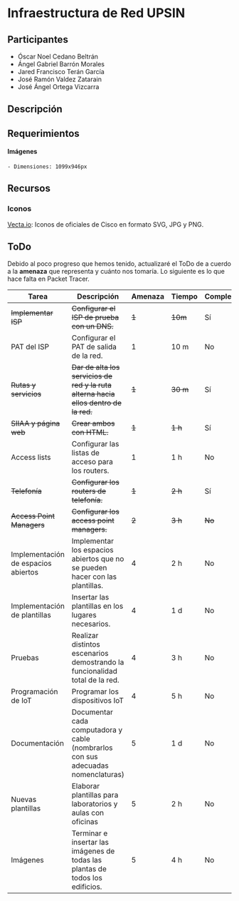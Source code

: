 # Infraestructura de Red UPSIN

## Participantes

- Óscar Noel Cedano Beltrán
- Ángel Gabriel Barrón Morales
- Jared Francisco Terán García
- José Ramón Valdez Zatarain
- José Ángel Ortega Vizcarra

## Descripción
## Requerimientos
#### Imágenes
    - Dimensiones: 1099x946px

## Recursos

### Iconos

 [Vecta.io](https://vecta.io/symbols/category/cisco): Iconos de oficiales de Cisco en formato SVG, JPG y PNG. 

## ToDo
Debido al poco progreso que hemos tenido, actualizaré el ToDo de a cuerdo a la <strong>amenaza</strong> que representa y cuánto nos tomaría.
Lo siguiente es lo que hace falta en Packet Tracer.

|Tarea                              |Descripción                                                                         |Amenaza|Tiempo  |Completado|
|-----------------------------------|------------------------------------------------------------------------------------|-------|--------|----------|
|~~Implementar ISP~~                |~~Configurar el ISP de prueba con un DNS.~~                                         |~~1~~  |~~10m~~ |Sí        |
|PAT del ISP                        |Configurar el PAT de salida de la red.                                              |1      |10 m    |No        |
|~~Rutas y servicios~~              |~~Dar de alta los servicios de red y la ruta alterna hacia ellos dentro de la red.~~|~~1~~  |~~30 m~~|Sí        |
|~~SIIAA y página web~~             |~~Crear ambos con HTML.~~                                                           |~~1~~  |~~1 h~~ |Sí        |
|Access lists                       |Configurar las listas de acceso para los routers.                                   |1      |1 h     |No        |
|~~Telefonía~~                      |~~Configurar los routers de telefonía.~~                                            |~~1~~  |~~2 h~~ |Sí        |
|~~Access Point Managers~~          |~~Configurar los access point managers.~~                                           |~~2~~  |~~3 h~~ |~~No~~    |
|Implementación de espacios abiertos|Implementar los espacios abiertos que no se pueden hacer con las plantillas.        |4      |2 h     |No        |
|Implementación de plantillas       |Insertar las plantillas en los lugares necesarios.                                  |4      |1 d     |No        |
|Pruebas                            |Realizar distintos escenarios demostrando la funcionalidad total de la red.         |4      |3 h     |No        |
|Programación de IoT                |Programar los dispositivos IoT                                                      |4      |5 h     |No        |
|Documentación                      |Documentar cada computadora y cable (nombrarlos con sus adecuadas nomenclaturas)    |5      |1 d     |No        |
|Nuevas plantillas                  |Elaborar plantillas para laboratorios y aulas con oficinas                          |5      |2 h     |No        |
|Imágenes                           |Terminar e insertar las imágenes de todas las plantas de todos los edificios.       |5      |4 h     |No        |
